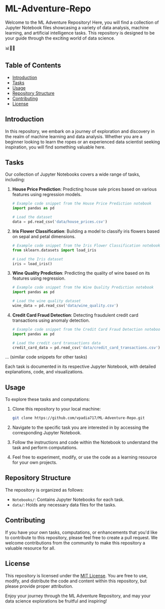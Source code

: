 # ML-Adventure-Repo

Welcome to the ML Adventure Repository! Here, you will find a collection of Jupyter Notebook files showcasing a variety of data analysis, machine learning, and artificial intelligence tasks. This repository is designed to be your guide through the exciting world of data science.

📊🤖🧠

## Table of Contents

- [Introduction](#introduction)
- [Tasks](#tasks)
- [Usage](#usage)
- [Repository Structure](#repository-structure)
- [Contributing](#contributing)
- [License](#license)

## Introduction

In this repository, we embark on a journey of exploration and discovery in the realm of machine learning and data analysis. Whether you are a beginner looking to learn the ropes or an experienced data scientist seeking inspiration, you will find something valuable here.

## Tasks

Our collection of Jupyter Notebooks covers a wide range of tasks, including:

1. **House Price Prediction**: Predicting house sale prices based on various features using regression models.

   ```python
   # Example code snippet from the House Price Prediction notebook
   import pandas as pd

   # Load the dataset
   data = pd.read_csv('data/house_prices.csv')
   ```

2. **Iris Flower Classification**: Building a model to classify iris flowers based on sepal and petal dimensions.

   ```python
   # Example code snippet from the Iris Flower Classification notebook
   from sklearn.datasets import load_iris

   # Load the Iris dataset
   iris = load_iris()
   ```

3. **Wine Quality Prediction**: Predicting the quality of wine based on its features using regression.

   ```python
   # Example code snippet from the Wine Quality Prediction notebook
   import pandas as pd

   # Load the wine quality dataset
   wine_data = pd.read_csv('data/wine_quality.csv')
   ```

4. **Credit Card Fraud Detection**: Detecting fraudulent credit card transactions using anomaly detection.

   ```python
   # Example code snippet from the Credit Card Fraud Detection notebook
   import pandas as pd

   # Load the credit card transactions data
   credit_card_data = pd.read_csv('data/credit_card_transactions.csv')
   ```

... (similar code snippets for other tasks)

Each task is documented in its respective Jupyter Notebook, with detailed explanations, code, and visualizations.

## Usage

To explore these tasks and computations:

1. Clone this repository to your local machine:

   ```bash
   git clone https://github.com/vpadia717/ML-Adventure-Repo.git
   ```

2. Navigate to the specific task you are interested in by accessing the corresponding Jupyter Notebook.

3. Follow the instructions and code within the Notebook to understand the task and perform computations.

4. Feel free to experiment, modify, or use the code as a learning resource for your own projects.

## Repository Structure

The repository is organized as follows:

- `Notebooks/`: Contains Jupyter Notebooks for each task.
- `data/`: Holds any necessary data files for the tasks.

## Contributing

If you have your own tasks, computations, or enhancements that you'd like to contribute to this repository, please feel free to create a pull request. We welcome contributions from the community to make this repository a valuable resource for all.

## License

This repository is licensed under the [MIT License](LICENSE). You are free to use, modify, and distribute the code and content within this repository, but please provide proper attribution.

Enjoy your journey through the ML Adventure Repository, and may your data science explorations be fruitful and inspiring!
